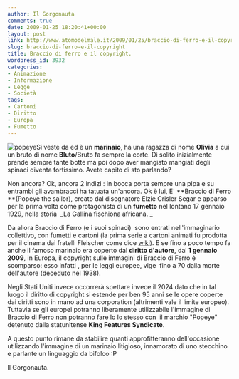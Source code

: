 ```yaml
---
author: Il Gorgonauta
comments: true
date: 2009-01-25 18:20:41+00:00
layout: post
link: http://www.atomodelmale.it/2009/01/25/braccio-di-ferro-e-il-copyright/
slug: braccio-di-ferro-e-il-copyright
title: Braccio di ferro e il copyright.
wordpress_id: 3932
categories:
- Animazione
- Informazione
- Legge
- Società
tags:
- Cartoni
- Diritto
- Europa
- Fumetto
---
```


![popeye](http://www.atomodelmale.it/wp-content/uploads/2009/01/popeye-294x300.jpg)Si veste da ed è un **marinaio**, ha una ragazza di nome **Olivia** a cui un bruto di nome **Bluto**/Bruto fa sempre la corte. Di solito inizialmente prende sempre tante botte ma poi dopo aver mangiato mangiati degli spinaci diventa fortissimo. Avete capito di sto parlando?

Non ancora? Ok, ancora 2 indizi : in bocca porta sempre una pipa e su entrambi gli avambracci ha tatuata un'ancora. Ok è lui, E' **Braccio di Ferro **(Popeye the sailor), creato dal disegnatore Elzie Crisler Segar e apparso  per la prima volta come protagonista di un **fumetto** nel lontano 17 gennaio 1929, nella storia  _La Gallina fischiona africana. _

Da allora Braccio di Ferro (e i suoi spinaci)  sono entrati nell'immaginario collettivo, con fumetti e cartoni (la prima serie a cartoni animati fu prodotta per il cinema dai fratelli Fleischer come dice [wiki](http://it.wikipedia.org/wiki/Braccio_di_Ferro)). E se fino a poco tempo fa anche il famoso marinaio era coperto dal **diritto d'autore**, dal **1 gennaio 2009**, in Europa, il copyright sulle immagini di Braccio di Ferro è scomparso: esso infatti , per le leggi europee, vige  fino a 70 dalla morte dell'autore (deceduto nel 1938).

<!-- more -->


Negli Stati Uniti invece occorrerà spettare invece il 2024 dato che in tal luogo il diritto di copyright si estende per ben 95 anni se le opere coperte dai diritti sono in mano ad una corporation (altrimenti vale il limite europeo). Tuttavia se gli europei potranno liberamente utilizzabile l'immagine di Braccio di Ferro non potranno fare lo lo stesso con  il marchio "Popeye" detenuto dalla statunitense **King Features Syndicate**.

A questo punto rimane da stabilire quanti approfitteranno dell'occasione utilizzando l'immagine di un marinaio litigioso, innamorato di uno stecchino e parlante un linguaggio da bifolco :P

Il Gorgonauta.
